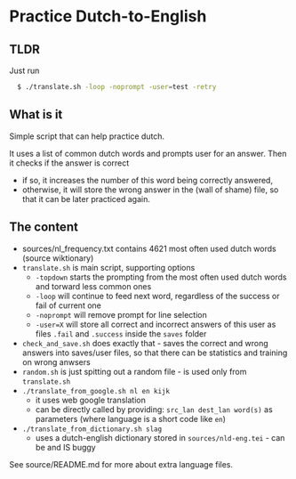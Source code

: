 # Practice Dutch-to-English

## TLDR

Just run

```bash
  $ ./translate.sh -loop -noprompt -user=test -retry
```

## What is it

Simple script that can help practice dutch.

It uses a list of common dutch words and prompts user for an answer. Then it checks if the answer is correct
 - if so, it increases the number of this word being correctly answered,
 - otherwise, it will store the wrong answer in the (wall of shame) file, so that it can be later practiced again.

## The content

- sources/nl_frequency.txt contains 4621 most often used dutch words (source wiktionary)
- `translate.sh` is main script, supporting options
  - `-topdown` starts the prompting from the most often used dutch words and torward less common ones
  - `-loop` will continue to feed next word, regardless of the success or fail of current one
  - `-noprompt` will remove prompt for line selection	
  - `-user=X` will store all correct and incorrect answers of this user as files `.fail` and `.success` inside the `saves` folder
- `check_and_save.sh` does exactly that - saves the correct and wrong answers into saves/user files, so that there can be statistics and training on wrong anwsers
- `random.sh` is just spitting out a random file - is used only from `translate.sh`
- `./translate_from_google.sh nl en kijk`
  - it uses web google translation
  - can be directly called by providing: `src_lan dest_lan word(s)` as parameters (where language is a short code like `en`)
- `./translate_from_dictionary.sh slag`
  - uses a dutch-english dictionary stored in `sources/nld-eng.tei` - can be and IS buggy

See source/README.md for more about extra language files.

